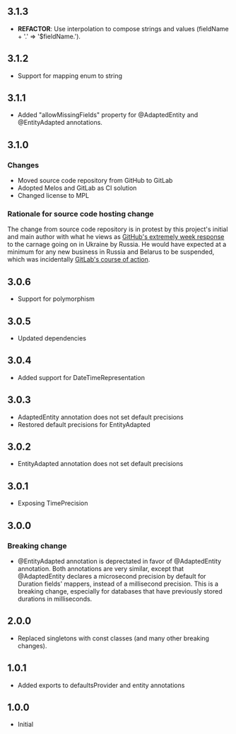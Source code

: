 ## 3.1.3

 - **REFACTOR**: Use interpolation to compose strings and values (fieldName + '.' => '$fieldName.').

## 3.1.2
 - Support for mapping enum to string

## 3.1.1

 - Added "allowMissingFields" property for @AdaptedEntity and @EntityAdapted annotations.


## 3.1.0

### Changes
- Moved source code repository from GitHub to GitLab
- Adopted Melos and GitLab as CI solution
- Changed license to MPL

### Rationale for source code hosting change

The change from source code repository is in protest by this project's initial and main author with what he views as [GitHub's extremely week response](https://github.blog/2022-03-02-our-response-to-the-war-in-ukraine/) to the carnage going on in Ukraine by Russia. He would have expected at a minimum for any new business in Russia and Belarus to be suspended, which was incidentally [GitLab's course of action](https://about.gitlab.com/blog/2022/03/11/gitlab-actions-to-date-regarding-russian-invasion-of-ukraine/#suspending-new-business-in-russia-and-belarus).

## 3.0.6
- Support for polymorphism

## 3.0.5
- Updated dependencies

## 3.0.4
- Added support for DateTimeRepresentation

## 3.0.3
- AdaptedEntity annotation does not set default precisions
- Restored default precisions for EntityAdapted

## 3.0.2
- EntityAdapted annotation does not set default precisions

## 3.0.1
- Exposing TimePrecision

## 3.0.0

### Breaking change
- @EntityAdapted annotation is deprectated in favor of @AdaptedEntity annotation.
Both annotations are very similar, except that @AdaptedEntity declares a microsecond precision by default for 
Duration fields' mappers, instead of a millisecond precision. This is a breaking change, especially 
for databases that have previously stored durations in milliseconds.

## 2.0.0

- Replaced singletons with const classes (and many other breaking changes).

## 1.0.1

- Added exports to defaultsProvider and entity annotations

## 1.0.0

- Initial
